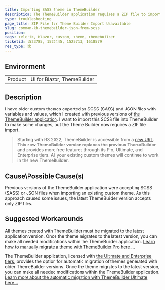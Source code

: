 ```yaml
---
title: Importing SASS theme in ThemeBuilder
description: The ThemeBuilder application requires a ZIP file to import a theme. Here is how to create it if you don't have it.
type: troubleshooting
page_title: ZIP File for Theme Builder Import Unavailable
slug: common-kb-themebuilder-json-from-scss
position: 
tags: telerik, blazor, custom, theme, themebuilder
ticketid: 1523785, 1521445, 1525713, 1618579
res_type: kb
---
```


## Environment
<table>
	<tbody>
		<tr>
			<td>Product</td>
			<td>UI for Blazor, ThemeBuilder</td>
		</tr>
	</tbody>
</table>


## Description

I have older custom themes exported as  SCSS (SASS) and JSON files with variables and values, which I created with previous versions of [the ThemeBuilder application](https://themebuilderapp.telerik.com). I want to import this SCSS file into ThemeBuilder to make some changes, but the Theme Builder now requires a ZIP file import.

> Starting with R3 2022, ThemeBuilder is accessible from a [new URL](https://themebuilderapp.telerik.com). This new ThemeBuilder version replaces the previous ThemeBuilder and provides more free features through its Pro, Ultimate, and Enterprise tiers. All your existing custom themes will continue to work in the new ThemeBuilder.  

## Cause\Possible Cause(s)

Previous versions of the ThemeBuilder application were accepting SCSS (SASS) or JSON files when importing an existing custom theme. As this approach caused some issues, the latest ThemeBuilder version accepts only ZIP files.

## Suggested Workarounds

All themes created with ThemeBuilder must be migrated to the latest application version. Once the theme migrates to the latest version, you can make all needed modifications within the ThemeBuilder application. [Learn how to manually migrate a theme with ThemeBuilder Pro here ...](https://docs.telerik.com/themebuilder/web-app/migrating-projects)

The ThemeBuilder application, licensed with [the Ultimate and Enterprise tiers](https://www.telerik.com/themebuilder/pricing), provides the option for automatic migration of themes generated with older ThemeBuilder versions. Once the theme migrates to the latest version, you can make all needed modifications within the ThemeBuilder application. [Learn more about the automatic migration with ThemeBuilder Ultimate here...](https://docs.telerik.com/themebuilder/web-app/automatic-migrations)
